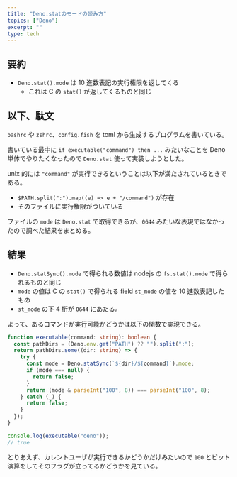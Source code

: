 ```yaml
---
title: "Deno.statのモードの読み方"
topics: ["Deno"]
excerpt: ""
type: tech
---
```


## 要約

- `Deno.stat().mode` は 10 進数表記の実行権限を返してくる
    - これは C の `stat()` が返してくるものと同じ

## 以下、駄文

`bashrc` や `zshrc`、`config.fish` を toml から生成するプログラムを書いている。

書いている最中に `if executable("command") then ...` みたいなことを Deno 単体でやりたくなったので `Deno.stat` 使って実装しようとした。

unix 的には `"command"` が実行できるということは以下が満たされているときである。

- `$PATH.split(":").map((e) => e + "/command")` が存在
- そのファイルに実行権限がついている

ファイルの `mode` は `Deno.stat` で取得できるが、`0644` みたいな表現ではなかったので調べた結果をまとめる。

## 結果

- `Deno.statSync().mode` で得られる数値は nodejs の `fs.stat().mode` で得られるものと同じ
- `mode` の値は C の `stat()` で得られる field `st_mode` の値を 10 進数表記したもの
- `st_mode` の下 4 桁が `0644` にあたる。


よって、あるコマンドが実行可能かどうかは以下の関数で実現できる。

```typescript
function executable(command: string): boolean {
  const pathDirs = (Deno.env.get("PATH") ?? "").split(":");
  return pathDirs.some((dir: string) => {
    try {
      const mode = Deno.statSync(`${dir}/${command}`).mode;
      if (mode === null) {
        return false;
      }
      return (mode & parseInt("100", 8)) === parseInt("100", 8);
    } catch (_) {
      return false;
    }
  });
}

console.log(executable("deno"));
// true
```

とりあえず、カレントユーザが実行できるかどうかだけみたいので `100` とビット演算をしてそのフラグが立ってるかどうかを見ている。

